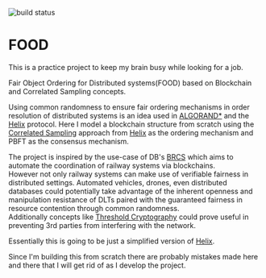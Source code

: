 ![build status](https://travis-ci.org/lee195/FOOD.svg?branch=master)

# FOOD
This is a practice project to keep my brain busy while looking for a job.

Fair Object Ordering for Distributed systems(FOOD) based on Blockchain and Correlated Sampling concepts.

Using common randomness to ensure fair ordering mechanisms in order resolution of distributed systems is an idea used in [ALGORAND*](https://www.algorand.com/) and the [Helix](https://www.orbs.com/white-papers/helix-consensus-whitepaper/) protocol.
Here I model a blockchain structure from scratch using the [Correlated Sampling](https://arxiv.org/abs/1612.01041) approach from [Helix](https://www.orbs.com/white-papers/helix-consensus-whitepaper/) as the ordering mechanism and PBFT as the consensus mechanism.

The project is inspired by the use-case of DB's [BRCS](https://www.youtube.com/watch?v=ia4qTpUfTio) which aims to automate the coordination of railway systems via blockchains.   
However not only railway systems can make use of verifiable fairness in distributed settings. Automated vehicles, drones, even distributed databases could potentially take advantage of the inherent openness and manipulation resistance of DLTs paired with the guaranteed fairness in resource contention through common randomness.   
Additionally concepts like [Threshold Cryptography](https://nvlpubs.nist.gov/nistpubs/ir/2019/NIST.IR.8214.pdf) could prove useful in preventing 3rd parties from interfering with the network.

Essentially this is going to be just a simplified version of [Helix](https://www.orbs.com/white-papers/helix-consensus-whitepaper/).

Since I'm building this from scratch there are probably mistakes made here and there that I will get rid of as I develop the project.

